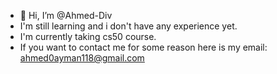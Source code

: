 - 👋 Hi, I’m @Ahmed-Div
- I'm still learning and i don't have any experience yet.
- I'm currently taking cs50 course.
- If you want to contact me for some reason here is my email: ahmed0ayman118@gmail.com
